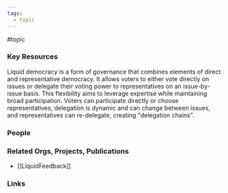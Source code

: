 ```yaml
---
tags:
  - topic
---
```

#topic

### Key Resources

Liquid democracy is a form of governance that combines elements of direct and representative democracy. It allows voters to either vote directly on issues or delegate their voting power to representatives on an issue-by-issue basis. This flexibility aims to leverage expertise while maintaining broad participation. Voters can participate directly or choose representatives, delegation is dynamic and can change between issues, and representatives can re-delegate, creating "delegation chains".

### People


### Related Orgs, Projects, Publications

- [[LiquidFeedback]]


### Links


